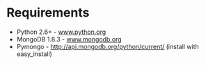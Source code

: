 Requirements
============

* Python 2.6+   - www.python.org
* MongoDB 1.8.3 - www.mongodb.org
* Pymongo       - http://api.mongodb.org/python/current/ (install with easy_install)
